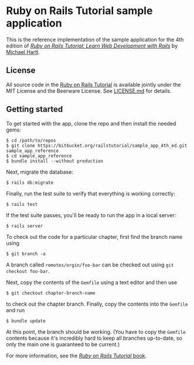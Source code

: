# Ruby on Rails Tutorial sample application

This is the reference implementation of the sample application for the 4th edition of [*Ruby on Rails Tutorial: Learn Web Development with Rails*](http://www.railstutorial.org/) by [Michael Hartl](http://www.michaelhartl.com/).

## License

All source code in the [Ruby on Rails Tutorial](http://railstutorial.org/) is available jointly under the MIT License and the Beerware License. See [LICENSE.md](LICENSE.md) for details.

## Getting started

To get started with the app, clone the repo and then install the needed gems:

```
$ cd /path/to/repos
$ git clone https://bitbucket.org/railstutorial/sample_app_4th_ed.git sample_app_reference
$ cd sample_app_reference
$ bundle install --without production
```

Next, migrate the database:

```
$ rails db:migrate
```

Finally, run the test suite to verify that everything is working correctly:

```
$ rails test
```

If the test suite passes, you'll be ready to run the app in a local server:

```
$ rails server
```

To check out the code for a particular chapter, first find the branch name using

```
$ git branch -a
```

A branch called `remotes/orgin/foo-bar` can be checked out using `git checkout foo-bar`.

Next, copy the contents of the `Gemfile` using a text editor and then use

```
$ git checkout chapter-branch-name
```

to check out the chapter branch. Finally, copy the contents into the `Gemfile` and run

```
$ bundle update
```

At this point, the branch should be working. (You have to copy the `Gemfile` contents because it's incredibly hard to keep all branches up-to-date, so only the main one is guaranteed to be current.)

For more information, see the
[*Ruby on Rails Tutorial* book](http://www.railstutorial.org/book).
